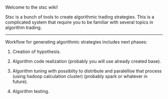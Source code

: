 Welcome to the stsc wiki!

Stsc is a bunch of tools to create algorithmic trading strategies. This is a complicated system that require you to be familiar with several topics in algorithm trading.

***

Workflow for generating algorithmic strategies includes next phases:

1. Creation of hypothesis.

2. Algorithm code realization (probably you will use already created base).

3. Algorithm tuning with possiblity to distribute and paralellise that process (using hadoop calculation cluster) (probably spark or whatever in future).

4. Algorithm testing.
